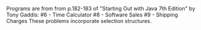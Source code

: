 Programs are from from p.182-183 of "Starting Out with Java 7th Edition" by Tony Gaddis:
#6 - Time Calculator
#8 - Software Sales
#9 - Shipping Charges
These problems incorporate selection structures.
